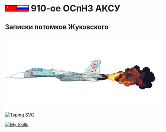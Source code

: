 # ![](/img/ussr_small.gif)![](/img/russia_small.gif) 910-ое ОСпНЗ АКСУ

## Записки потомков Жуковского

<!--
color=0254a6
[![Typing SVG](https://readme-typing-svg.demolab.com?font=Fira+Code&weight=900&size=27&pause=5000&color=0254A6&width=600&height=61&lines=Записки+потомков+Жуковского)](https://git.io/typing-svg)

$\color{0254a6}{test}$



Солнечные лучи ласкали её стальное тело, \
Холодный блеск рождал чувство непреступности. \
Когда она двигалась в безграничной пустыне изнуряющего света, \
Никто не хотел оказаться на её пути. \
И тем более все страшились её раскрытого капюшона. \
Они боялись боевой стойки "Кобры"! 

![](/img/buran_scheme.gif)

![](/img/buran_energiya.gif)

-->

![](/img/su27-3.gif)

[![Typing SVG](https://readme-typing-svg.demolab.com?font=Fira+Code&pause=1000&multiline=true&width=1500&height=250&lines=%D0%A0%D0%9F%3A+%C2%AB%D0%9C%D0%B8%D0%BB%D1%8F%C2%BB%2C+%D1%8F+%C2%AB%D0%97%D0%B0%D1%80%D1%8F-1%C2%BB.+%D0%9F%D1%80%D0%B8%D1%91%D0%BC.;%D0%9B%D1%91%D1%82%D1%87%D0%B8%D0%BA%3A+%C2%AB%D0%97%D0%B0%D1%80%D1%8F-1%C2%BB%2C+%C2%AB%D0%9C%D0%B8%D0%BB%D1%8F%C2%BB.+%D0%9D%D0%B0+%D0%BF%D1%80%D0%B8%D1%91%D0%BC%D0%B5.+%D0%92%D1%8B%D0%BF%D0%BE%D0%BB%D0%BD%D1%8F%D0%B5%D0%BC+%D0%BF%D0%B0%D1%82%D1%80%D1%83%D0%BB%D0%B8%D1%80%D0%BE%D0%B2%D0%B0%D0%BD%D0%B8%D0%B5+%D0%B2+%D0%BA%D0%B2%D0%B0%D0%B4%D1%80%D0%B0%D1%82%D0%B5+7-4-2.+%D0%9F%D0%BE%D0%B3%D0%BE%D0%B4%D0%B0+%D1%8F%D1%81%D0%BD%D0%B0%D1%8F%2C+%D0%B2%D0%B8%D0%B4%D0%B8%D0%BC%D0%BE%D1%81%D1%82%D1%8C+10+%D0%BA%D0%BC.;%D0%A0%D0%9F%3A+%C2%AB%D0%9C%D0%B8%D0%BB%D1%8F%C2%BB%2C+%D0%BF%D0%BE%D0%B4%D1%82%D0%B2%D0%B5%D1%80%D0%B6%D0%B4%D0%B0%D1%8E.+%D0%9F%D1%80%D0%BE%D0%B2%D0%B5%D1%80%D1%8C%D1%82%D0%B5+%D0%BD%D0%B0%D0%BB%D0%B8%D1%87%D0%B8%D0%B5+%D1%86%D0%B5%D0%BB%D0%B5%D0%B9+%D0%BF%D0%BE+%D0%BC%D0%B0%D1%80%D1%88%D1%80%D1%83%D1%82%D1%83.;%D0%9B%D1%91%D1%82%D1%87%D0%B8%D0%BA%3A+%D0%92%D1%8B%D0%BF%D0%BE%D0%BB%D0%BD%D1%8F%D1%8E.+%D0%A1%D0%BA%D0%B0%D0%BD%D0%B8%D1%80%D1%83%D1%8E+%D0%B2%D0%BE%D0%B7%D0%B4%D1%83%D1%88%D0%BD%D0%BE%D0%B5+%D0%BF%D1%80%D0%BE%D1%81%D1%82%D1%80%D0%B0%D0%BD%D1%81%D1%82%D0%B2%D0%BE.;...;%D0%9B%D1%91%D1%82%D1%87%D0%B8%D0%BA%3A+%C2%AB%D0%97%D0%B0%D1%80%D1%8F-1%C2%BB%2C+%D0%B2%D0%BE%D0%B7%D0%B4%D1%83%D1%85+%D1%87%D0%B8%D1%81%D1%82.+;%D0%A0%D0%9F%3A+%C2%AB%D0%9C%D0%B8%D0%BB%D1%8F%C2%BB%2C+%D0%BF%D0%BE%D0%B4%D1%82%D0%B2%D0%B5%D1%80%D0%B6%D0%B4%D0%B0%D1%8E.+%D0%9F%D1%80%D0%BE%D0%B4%D0%BE%D0%BB%D0%B6%D0%B0%D0%B9%D1%82%D0%B5+%D0%BC%D0%B8%D1%81%D1%81%D0%B8%D1%8E.;%D0%9B%D1%91%D1%82%D1%87%D0%B8%D0%BA%3A+%D0%9F%D1%80%D0%B8%D0%BD%D1%8F%D0%BB.+)](https://git.io/typing-svg)


[![My Skills](https://skillicons.dev/icons?i=matlab,python,c++)](https://skillicons.dev)
